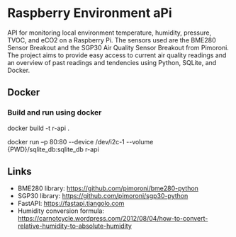 # Raspberry Environment aPi

API for monitoring local environment temperature, humidity, pressure, TVOC, and eCO2 on a Raspberry Pi. The sensors used are the BME280 Sensor Breakout and the SGP30 Air Quality Sensor Breakout from Pimoroni. The project aims to provide easy access to current air quality readings and an overview of past readings and tendencies using Python, SQLite, and Docker.

## Docker

### Build and run using docker

docker build -t r-api .

docker run –p 80:80 --device /dev/i2c-1 --volume {PWD}/sqlite_db:sqlite_db r-api

## Links
* BME280 library: https://github.com/pimoroni/bme280-python
* SGP30 library: https://github.com/pimoroni/sgp30-python
* FastAPI: https://fastapi.tiangolo.com
* Humidity conversion formula: https://carnotcycle.wordpress.com/2012/08/04/how-to-convert-relative-humidity-to-absolute-humidity
